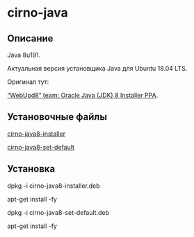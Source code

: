 # cirno-java

## Описание

Java 8u191.

Актуальная версия установщика Java для Ubuntu 18.04 LTS.

Оригинал тут:

[“WebUpd8” team: Oracle Java (JDK) 8 Installer PPA](https://launchpad.net/~webupd8team/+archive/ubuntu/java).

## Установочные файлы

[cirno-java8-installer](https://github.com/cirnobaka99999/cirno-java/releases/download/8u191/cirno-java8-installer.deb)

[cirno-java8-set-default](https://github.com/cirnobaka99999/cirno-java/releases/download/8u191/cirno-java8-set-default.deb)

## Установка

dpkg -i cirno-java8-installer.deb

apt-get install -fy

dpkg -i cirno-java8-set-default.deb

apt-get install -fy
